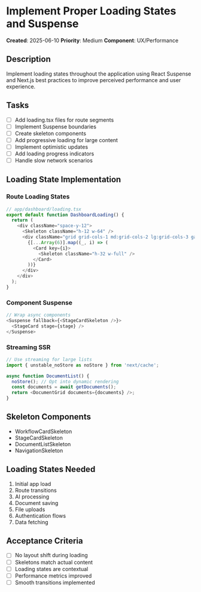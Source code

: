 # Implement Proper Loading States and Suspense

**Created**: 2025-06-10
**Priority**: Medium
**Component**: UX/Performance

## Description
Implement loading states throughout the application using React Suspense and Next.js best practices to improve perceived performance and user experience.

## Tasks
- [ ] Add loading.tsx files for route segments
- [ ] Implement Suspense boundaries
- [ ] Create skeleton components
- [ ] Add progressive loading for large content
- [ ] Implement optimistic updates
- [ ] Add loading progress indicators
- [ ] Handle slow network scenarios

## Loading State Implementation

### Route Loading States
```typescript
// app/dashboard/loading.tsx
export default function DashboardLoading() {
  return (
    <div className="space-y-12">
      <Skeleton className="h-12 w-64" />
      <div className="grid grid-cols-1 md:grid-cols-2 lg:grid-cols-3 gap-6">
        {[...Array(6)].map((_, i) => (
          <Card key={i}>
            <Skeleton className="h-32 w-full" />
          </Card>
        ))}
      </div>
    </div>
  );
}
```

### Component Suspense
```typescript
// Wrap async components
<Suspense fallback={<StageCardSkeleton />}>
  <StageCard stage={stage} />
</Suspense>
```

### Streaming SSR
```typescript
// Use streaming for large lists
import { unstable_noStore as noStore } from 'next/cache';

async function DocumentList() {
  noStore(); // Opt into dynamic rendering
  const documents = await getDocuments();
  return <DocumentGrid documents={documents} />;
}
```

## Skeleton Components
- WorkflowCardSkeleton
- StageCardSkeleton
- DocumentListSkeleton
- NavigationSkeleton

## Loading States Needed
1. Initial app load
2. Route transitions
3. AI processing
4. Document saving
5. File uploads
6. Authentication flows
7. Data fetching

## Acceptance Criteria
- [ ] No layout shift during loading
- [ ] Skeletons match actual content
- [ ] Loading states are contextual
- [ ] Performance metrics improved
- [ ] Smooth transitions implemented
